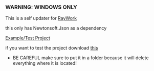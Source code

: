 ### WARNING: WINDOWS ONLY

This is a self updater for <a href="https://github.com/SWCreeperKing/RayWork">RayWork</a>

this only has Newtonsoft.Json as a dependency

<a href="https://github.com/SWCreeperKing/RayWork/tree/master/UpdaterTester">Example/Test Project</a>

if you want to test the project
download <a href="https://swcreeperking.github.io/mySite/rayWorksTesting/V1/UpdateTester.exe">this</a>
- BE CAREFUL make sure to put it in a folder because it will delete everything where it is located!